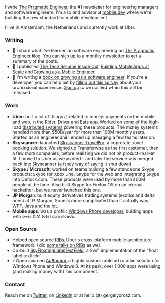 I write [The Pragmatic Engineer](https://newsletter.pragmaticengineer.com/), the #1 newsletter for engineering managers and software engineers. I'm also and advisor at [mobile.dev](https://mobile.dev/) where we're building the new standard for mobile development.

I live in Amsterdam, the Netherlands and currently work at Uber.

### Writing
- 💬 I share what I've learned on software engineering on [The Pragmatic Engineer blog](https://blog.pragmaticengineer.com/about/). You can sign up to a monthly newsletter to get a summary of the posts.
- 📕 I published [The Tech Resume Inside Out](https://thetechresume.com/), [Building Mobile Apps at Scale](https://www.mobileatscale.com/) and [Growing as a Mobile Engineer](https://www.mobileatscale.com/growing.html).
- 📘 I'm writing a [book on growing as a software engineer](https://blog.pragmaticengineer.com/book/). If you're a developer, you can help out by [filling out this survey](https://docs.google.com/forms/d/e/1FAIpQLSfkyhweBIkfDGCGtSnJQ6nXuWaGL-7sPhpDGifqBBMTl1aXWw/viewform) about your professional experience. [Sign up](https://tinyletter.com/pragmaticengineer) to be notified when this will be released.

### Work
- **Uber**: built a lot of things at related to money: payments on the mobile and web, in the Rider, Driver and Eats app. Worked on some of the high-load [distributed systems](https://blog.pragmaticengineer.com/distributed-architecture-concepts-i-have-learned-while-building-payments-systems/) powering these products. The money systems handled more than $50B/year for more than 100M monthly users. Started as an engineer and I ended up managing a few teams later on.
- **Skyscanner**: launched [Skyscanner TravelPro](https://www.travolution.com/articles/14875/skyscanner-takes-step-into-business-travel-with-travelpro): a coprorate travel booking solution. We signed up Transferwise as the first customer, then a few more companies, before realizing we did not hit product-market fit. I moved to Uber as we pivoted - and later the service was merged back into Skyscanner (a fancy way of saying it shut down). 
- **Skype / Microsoft**: worked on teams building a few standalone Skype products: Skype for Xbox One, Skype for the web and integrating Skype into Outlook.com. These products were used by more than 400M people at the time. Also built Skype for Firefox OS on an internal hackathon, but we never launched this one.
- **JP Morgan**: built equity derivatives trading systems (exotics and delta ones) at JP Morgan. Sounds more complicated than it actually was. WPF, Java and the lot.
- **Mobile apps**: was a profilic [Windows Phone developer](https://blogs.windows.com/devices/2012/08/22/flowing-apps-with-developer-gergely-orosz/), building apps with over 15M total downloads.

### Open Source
- Helped open source [RIBs](https://github.com/uber/RIBs), Uber's cross-platform mobile architecture framework. I did [some talks on RIBs](https://blog.pragmaticengineer.com/talks/#mobile-architecture-at-scale) as well.
- Co-built [SkyFloatingLabelTextField](https://github.com/Skyscanner/SkyFloatingLabelTextField), a Swift implementation of the "float label textfield".
- 💀 Open sourced [AdRotator](https://github.com/Adrotator/AdrotatorV2), a highly customizable ad rotation solution for Windows Phone and Windows 8. At its peak, over 1,000 apps were using (and making money with) this component.

### Contact

Reach me on [Twitter](https://twitter.com/GergelyOrosz), on [LinkedIn](https://www.linkedin.com/in/gergelyorosz/) or at hello (at) gergelyorosz.com.

<!--
**gergelyorosz/gergelyorosz** is a ✨ _special_ ✨ repository because its `README.md` (this file) appears on your GitHub profile.

Here are some ideas to get you started:

- 🔭 I’m currently working on ...
- 🌱 I’m currently learning ...
- 👯 I’m looking to collaborate on ...
- 🤔 I’m looking for help with ...
- 💬 Ask me about ...
- 📫 How to reach me: ...
- 😄 Pronouns: ...
- ⚡ Fun fact: ...
-->
